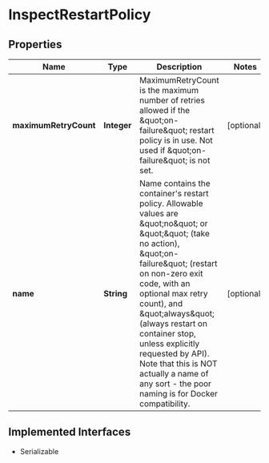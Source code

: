 

# InspectRestartPolicy


## Properties

| Name | Type | Description | Notes |
|------------ | ------------- | ------------- | -------------|
|**maximumRetryCount** | **Integer** | MaximumRetryCount is the maximum number of retries allowed if the \&quot;on-failure\&quot; restart policy is in use. Not used if \&quot;on-failure\&quot; is not set. |  [optional] |
|**name** | **String** | Name contains the container&#39;s restart policy. Allowable values are \&quot;no\&quot; or \&quot;\&quot; (take no action), \&quot;on-failure\&quot; (restart on non-zero exit code, with an optional max retry count), and \&quot;always\&quot; (always restart on container stop, unless explicitly requested by API). Note that this is NOT actually a name of any sort - the poor naming is for Docker compatibility. |  [optional] |


## Implemented Interfaces

* Serializable


